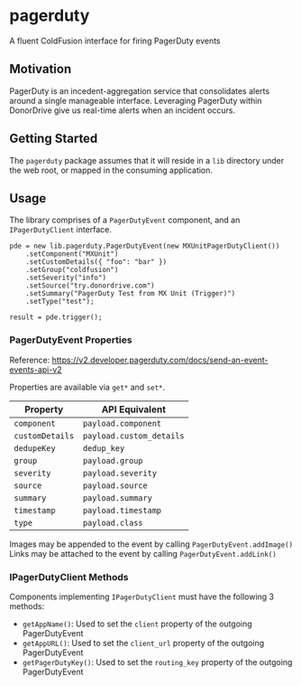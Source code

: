 # pagerduty
A fluent ColdFusion interface for firing PagerDuty events

## Motivation
PagerDuty is an incedent-aggregation service that consolidates alerts around a single manageable interface. Leveraging PagerDuty within DonorDrive give us real-time alerts when an incident occurs.

## Getting Started
The `pagerduty` package assumes that it will reside in a `lib` directory under the web root, or mapped in the consuming application.

## Usage
The library comprises of a `PagerDutyEvent` component, and an `IPagerDutyClient` interface.

```
pde = new lib.pagerduty.PagerDutyEvent(new MXUnitPagerDutyClient())
	.setComponent("MXUnit")
	.setCustomDetails({ "foo": "bar" })
	.setGroup("coldfusion")
	.setSeverity("info")
	.setSource("try.donordrive.com")
	.setSummary("PagerDuty Test from MX Unit (Trigger)")
	.setType("test");

result = pde.trigger();
```

### PagerDutyEvent Properties

Reference: https://v2.developer.pagerduty.com/docs/send-an-event-events-api-v2

Properties are available via `get*` and `set*`.

|Property|API Equivalent|
|---|---|
|`component`|`payload.component`|
|`customDetails`|`payload.custom_details`|
|`dedupeKey`|`dedup_key`|
|`group`|`payload.group`|
|`severity`|`payload.severity`|
|`source`|`payload.source`|
|`summary`|`payload.summary`|
|`timestamp`|`payload.timestamp`|
|`type`|`payload.class`|

Images may be appended to the event by calling `PagerDutyEvent.addImage()`
Links may be attached to the event by calling `PagerDutyEvent.addLink()`

### IPagerDutyClient Methods

Components implementing `IPagerDutyClient` must have the following 3 methods:

- `getAppName()`: Used to set the `client` property of the outgoing PagerDutyEvent
- `getAppURL()`: Used to set the `client_url` property of the outgoing PagerDutyEvent
- `getPagerDutyKey()`: Used to set the `routing_key` property of the outgoing PagerDutyEvent